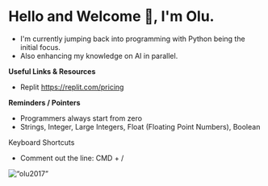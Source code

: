 <!--
**olu2017/olu2017** is a ✨ _special_ ✨ repository because its `README.md` (this file) appears on your GitHub profile.

Here are some ideas to get you started:

- 🔭 I’m currently working on ...
- 🌱 I’m currently learning ...
- 👯 I’m looking to collaborate on ...
- 🤔 I’m looking for help with ...
- 💬 Ask me about ...
- 📫 How to reach me: ...
- 😄 Pronouns: ...
- ⚡ Fun fact: ...
-->
# Hello and Welcome 👋, I'm Olu.
- I'm currently jumping back into programming with Python being the initial focus.
- Also enhancing my knowledge on AI in parallel.

**Useful Links & Resources**
- Replit https://replit.com/pricing

**Reminders / Pointers**
- Programmers always start from zero
- Strings, Integer, Large Integers, Float (Floating Point Numbers), Boolean

Keyboard Shortcuts
- Comment out the line: CMD + /


<p><img align="center" src="https://github-readme-streak-stats.herokuapp.com/?user=olu007 " alt=“olu2017” /></p>
